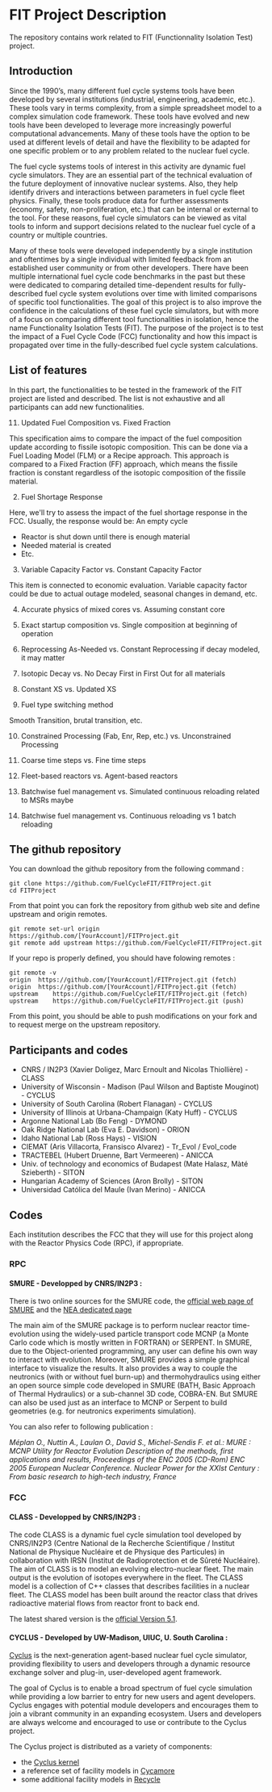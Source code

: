# FIT Project Description

The repository contains work related to FIT (Functionnality Isolation Test) project.

[//]: # (-------------------------------------------------------------------------------------------------------)
[//]: # (-------------------------------------------------------------------------------------------------------)
## Introduction
[//]: # (-------------------------------------------------------------------------------------------------------)
[//]: # (-------------------------------------------------------------------------------------------------------)

Since the 1990’s, many different fuel cycle systems tools have been developed by several institutions (industrial, engineering, academic, etc.). These tools vary in terms complexity, from a simple spreadsheet model to a complex simulation code framework. These tools have evolved and new tools have been developed to leverage more increasingly powerful computational advancements. Many of these tools have the option to be used at different levels of detail and have the flexibility to be adapted for one specific problem or to any problem related to the nuclear fuel cycle.

The fuel cycle systems tools of interest in this activity are dynamic fuel cycle simulators. They are an essential part of the technical evaluation of the future deployment of innovative nuclear systems. Also, they help identify drivers and interactions between parameters in fuel cycle fleet physics. Finally, these tools produce data for further assessments (economy, safety, non-proliferation, etc.) that can be internal or external to the tool. For these reasons, fuel cycle simulators can be viewed as vital tools to inform and support decisions related to the nuclear fuel cycle of a country or multiple countries.

Many of these tools were developed independently by a single institution and oftentimes by a single individual with limited feedback from an established user community or from other developers. There have been multiple international fuel cycle code benchmarks in the past but these were dedicated to comparing detailed time-dependent results for fully-described fuel cycle system evolutions over time with limited comparisons of specific tool functionalities. The goal of this project is to also improve the confidence in the calculations of these fuel cycle simulators, but with more of a focus on comparing different tool functionalities in isolation, hence the name Functionality Isolation Tests (FIT). The purpose of the project is to test the impact of a Fuel Cycle Code (FCC) functionality and how this impact is propagated over time in the fully-described fuel cycle system calculations.


[//]: # (-------------------------------------------------------------------------------------------------------)
[//]: # (-------------------------------------------------------------------------------------------------------)
## List of features
[//]: # (-------------------------------------------------------------------------------------------------------)
[//]: # (-------------------------------------------------------------------------------------------------------)

In this part, the functionalities to be tested in the framework of the FIT project are listed and described. The list is not exhaustive and all participants can add new functionalities. 

11. Updated Fuel Composition vs. Fixed Fraction

This specification aims to compare the impact of the fuel composition update according to fissile isotopic composition. This can be done via a Fuel Loading Model (FLM) or a Recipe approach. This approach is compared to a Fixed Fraction (FF) approach, which means the fissile fraction is constant regardless of the isotopic composition of the fissile material.

2. Fuel Shortage Response

Here, we'll try to assess the impact of the fuel shortage response in the FCC. Usually, the response would be: 
An empty cycle

- Reactor is shut down until there is enough material
- Needed material is created
- Etc.

3. Variable Capacity Factor vs. Constant Capacity Factor

This item is connected to economic evaluation. Variable capacity factor could be due to actual outage modeled, seasonal changes in demand, etc.

4. Accurate physics of mixed cores vs. Assuming constant core

5. Exact startup composition   vs. Single composition at beginning of operation

6. Reprocessing As-Needed vs. Constant Reprocessing   if decay modeled, it may matter

7. Isotopic Decay vs. No Decay First in First Out for all materials

8. Constant XS vs. Updated XS

9. Fuel type switching method

Smooth Transition, brutal transition, etc.                                 
                                            
10. Constrained Processing (Fab, Enr, Rep, etc.) vs. Unconstrained Processing

11. Coarse time steps   vs. Fine time steps

12. Fleet-based reactors vs. Agent-based reactors

13. Batchwise fuel management vs. Simulated continuous reloading related to MSRs maybe

14. Batchwise fuel management vs. Continuous reloading vs 1 batch reloading

[//]: # (-------------------------------------------------------------------------------------------------------)
[//]: # (-------------------------------------------------------------------------------------------------------)
## The github repository
[//]: # (-------------------------------------------------------------------------------------------------------)
[//]: # (-------------------------------------------------------------------------------------------------------)

You can download the github repository from the following command : 

    git clone https://github.com/FuelCycleFIT/FITProject.git
    cd FITProject

From that point you can fork the repository from github web site and define upstream and origin remotes. 

    git remote set-url origin https://github.com/[YourAccount]/FITProject.git
    git remote add upstream https://github.com/FuelCycleFIT/FITProject.git

If your repo is properly defined, you should have folowing remotes :

    git remote -v
    origin  https://github.com/[YourAccount]/FITProject.git (fetch)
    origin  https://github.com/[YourAccount]/FITProject.git (fetch)
    upstream    https://github.com/FuelCycleFIT/FITProject.git (fetch)
    upstream    https://github.com/FuelCycleFIT/FITProject.git (push)

From this point, you should be able to push modifications on your fork and to request merge on the upstream repository.

[//]: # (-------------------------------------------------------------------------------------------------------)
[//]: # (-------------------------------------------------------------------------------------------------------)
## Participants and codes
[//]: # (-------------------------------------------------------------------------------------------------------)
[//]: # (-------------------------------------------------------------------------------------------------------)

- CNRS / IN2P3 (Xavier Doligez, Marc Ernoult and Nicolas Thiollière) - CLASS
- University of Wisconsin - Madison (Paul Wilson and Baptiste Mouginot) - CYCLUS
- University of South Carolina (Robert Flanagan) - CYCLUS
- University of Illinois at Urbana-Champaign (Katy Huff) - CYCLUS
- Argonne National Lab (Bo Feng) - DYMOND
- Oak Ridge National Lab (Eva E. Davidson) - ORION
- Idaho National Lab (Ross Hays) - VISION
- CIEMAT (Aris Villacorta, Fransisco Alvarez) - Tr_Evol / Evol_code
- TRACTEBEL (Hubert Druenne, Bart Vermeeren) - ANICCA
- Univ. of technology and economics of Budapest (Mate Halasz, Màté Szieberth) - SITON
- Hungarian Academy of Sciences (Aron Brolly) - SITON
- Universidad Católica del Maule (Ivan Merino) - ANICCA

[//]: # (-------------------------------------------------------------------------------------------------------)
[//]: # (-------------------------------------------------------------------------------------------------------)
## Codes
[//]: # (-------------------------------------------------------------------------------------------------------)
[//]: # (-------------------------------------------------------------------------------------------------------)

Each institution describes the FCC that they will use for this project along with the Reactor Physics Code (RPC), if appropriate.

### RPC

#### SMURE - Developped by CNRS/IN2P3 : 

There is two online sources for the SMURE code, the [official web page of SMURE](http://lpsc.in2p3.fr/MURE/html/SMURE/UserGuide/UserGuide.html) and the [NEA dedicated page](https://www.oecd-nea.org/tools/abstract/detail/nea-1845)

The main aim of the SMURE package is to perform nuclear reactor time-evolution using the widely-used particle transport code MCNP (a Monte Carlo code which is mostly written in FORTRAN) or SERPENT. In SMURE, due to the Object-oriented programming, any user can define his own way to interact with evolution. Moreover, SMURE provides a simple graphical interface to visualize the results. It also provides a way to couple the neutronics (with or without fuel burn-up) and thermohydraulics using either an open source simple code developed in SMURE (BATH, Basic Approach of Thermal Hydraulics) or a sub-channel 3D code, COBRA-EN. But SMURE can also be used just as an interface to MCNP or Serpent to build geometries (e.g. for neutronics experiments simulation).

You can also refer to following publication : 

*Méplan O., Nuttin A., Laulan O., David S., Michel-Sendis F. et al.: MURE : MCNP Utility for Reactor Evolution
Description of the methods, first applications and results, Proceedings of the ENC 2005 (CD-Rom) ENC 2005
European Nuclear Conference. Nuclear Power for the XXIst Century : From basic research to high-tech industry, France*

### FCC

#### CLASS - Developped by CNRS/IN2P3 :

The code CLASS is a dynamic fuel cycle simulation tool developed by CNRS/IN2P3 (Centre National de la Recherche Scientifique / Institut National de Physique Nucléaire et de Physique des Particules) in collaboration with IRSN (Institut de Radioprotection et de Sûreté Nucléaire). The aim of CLASS is to model an evolving electro-nuclear fleet. The main output is the evolution of isotopes everywhere in the fleet.
The CLASS model is a collection of C++ classes that describes facilities in a nuclear fleet. The CLASS model has been built around the reactor class that drives radioactive material flows from reactor front to back end.

The latest shared version is the [official Version 5.1](https://gitlab.in2p3.fr/sens/CLASS/tree/CLASS_V5_Official_Release).

#### CYCLUS - Developed by UW-Madison, UIUC, U. South Carolina :

[Cyclus](http://www.fuelcycle.org) is the next-generation agent-based nuclear fuel cycle simulator, providing flexibility to users and developers through a dynamic resource exchange solver and plug-in, user-developed agent framework.

The goal of Cyclus is to enable a broad spectrum of fuel cycle simulation while providing a low barrier to entry for new users and agent developers. Cyclus engages with potential module developers and encourages them to join a vibrant community in an expanding ecosystem. Users and developers are always welcome and encouraged to use or contribute to the Cyclus project.

The Cyclus project is distributed as a variety of components:
   * the [Cyclus kernel](http://github.com/cyclus/cyclus)
   * a reference set of facility models in [Cycamore](http://github.com/cyclus/cycamore)
   * some additional facility models in [Recycle](http://github.com/cyclus/recycle)

